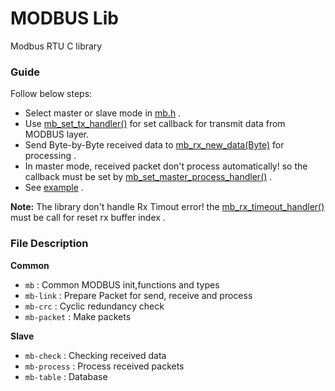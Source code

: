 # MODBUS Lib
Modbus RTU C library

### Guide 
Follow below steps:
- Select master or slave mode in [mb.h](https://github.com/liyanboy74/modbus/blob/170f567ade8fa8fdf8a1529b4a969c3b3621665f/mb.h#L15) .
- Use [mb_set_tx_handler()](https://github.com/liyanboy74/modbus/blob/170f567ade8fa8fdf8a1529b4a969c3b3621665f/mb.h#L85) for set callback for transmit data from MODBUS layer.
- Send Byte-by-Byte received data to [mb_rx_new_data(Byte)](https://github.com/liyanboy74/modbus/blob/170f567ade8fa8fdf8a1529b4a969c3b3621665f/mb.h#L87) for processing .
- In master mode, received packet don't process automatically! so the callback must be set by [mb_set_master_process_handler()](https://github.com/liyanboy74/modbus/blob/170f567ade8fa8fdf8a1529b4a969c3b3621665f/mb.h#L83) .
- See [example](test.c) .

**Note:** The library don't handle Rx Timout error! the [mb_rx_timeout_handler()](https://github.com/liyanboy74/modbus/blob/aa819b01d9e52f9a2ba2f8f34170322398494f82/mb.h#L88) must be call for reset rx buffer index .

### File Description
**Common**
- `mb` : Common MODBUS init,functions and types
- `mb-link` : Prepare Packet for send, receive and process
- `mb-crc` : Cyclic redundancy check
- `mb-packet` : Make packets

**Slave**
- `mb-check` : Checking received data
- `mb-process` : Process received packets
- `mb-table` : Database

